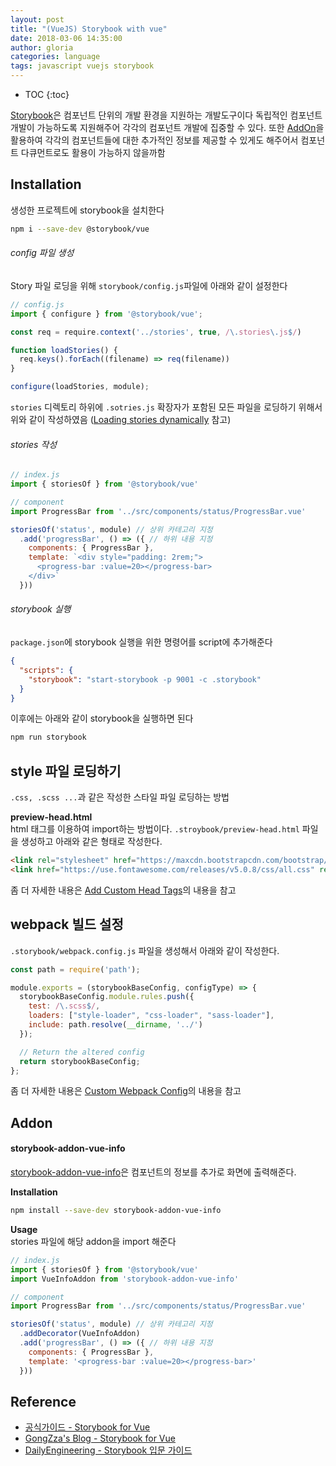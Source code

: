 ```yaml
---
layout: post
title: "(VueJS) Storybook with vue"
date: 2018-03-06 14:35:00
author: gloria
categories: language
tags: javascript vuejs storybook
---
```


* TOC
{:toc}

[Storybook](https://storybook.js.org/)은 컴포넌트 단위의 개발 환경을 지원하는 개발도구이다
독립적인 컴포넌트 개발이 가능하도록 지원해주어 각각의 컴포넌트 개발에 집중할 수 있다.
또한 [AddOn](https://storybook.js.org/addons/introduction/)을 활용하여 각각의 컴포넌트들에 대한 추가적인 정보를 제공할 수 있게도 해주어서 컴포넌트 다큐먼트로도 활용이 가능하지 않을까함

## Installation
생성한 프로젝트에 storybook을 설치한다
```bash
npm i --save-dev @storybook/vue
```

###### config 파일 생성
Story 파일 로딩을 위해 `storybook/config.js`파일에 아래와 같이 설정한다
```javascript
// config.js
import { configure } from '@storybook/vue';

const req = require.context('../stories', true, /\.stories\.js$/)

function loadStories() {
  req.keys().forEach((filename) => req(filename))
}

configure(loadStories, module);
```
`stories` 디렉토리 하위에 `.sotries.js` 확장자가 포함된 모든 파일을 로딩하기 위해서 위와 같이 작성하였음 ([Loading stories dynamically](https://storybook.js.org/basics/writing-stories/#loading-stories-dynamically) 참고)


###### stories 작성
```javascript
// index.js
import { storiesOf } from '@storybook/vue'

// component
import ProgressBar from '../src/components/status/ProgressBar.vue'

storiesOf('status', module) // 상위 카테고리 지정
  .add('progressBar', () => ({ // 하위 내용 지정
    components: { ProgressBar },
    template: `<div style="padding: 2rem;">
      <progress-bar :value=20></progress-bar>
    </div>`
  }))
```

###### storybook 실행
`package.json`에 storybook 실행을 위한 명령어를 script에 추가해준다
```json
{
  "scripts": {
    "storybook": "start-storybook -p 9001 -c .storybook"
  }
}
```

이후에는 아래와 같이 storybook을 실행하면 된다
```bash
npm run storybook
```

## style 파일 로딩하기
`.css, .scss ...`과 같은 작성한 스타일 파일 로딩하는 방법

**preview-head.html**    
html 태그를 이용하여 import하는 방법이다.
`.stroybook/preview-head.html` 파일을 생성하고 아래와 같은 형태로 작성한다.
```html
<link rel="stylesheet" href="https://maxcdn.bootstrapcdn.com/bootstrap/4.0.0/css/bootstrap.min.css" integrity="sha384-Gn5384xqQ1aoWXA+058RXPxPg6fy4IWvTNh0E263XmFcJlSAwiGgFAW/dAiS6JXm" crossorigin="anonymous">
<link href="https://use.fontawesome.com/releases/v5.0.8/css/all.css" rel="stylesheet">
```
좀 더 자세한 내용은 [Add Custom Head Tags](https://storybook.js.org/configurations/add-custom-head-tags/)의 내용을 참고


## webpack 빌드 설정
`.storybook/webpack.config.js` 파일을 생성해서 아래와 같이 작성한다.
```javascript
const path = require('path');

module.exports = (storybookBaseConfig, configType) => {
  storybookBaseConfig.module.rules.push({
    test: /\.scss$/,
    loaders: ["style-loader", "css-loader", "sass-loader"],
    include: path.resolve(__dirname, '../')
  });

  // Return the altered config
  return storybookBaseConfig;
};
```
좀 더 자세한 내용은 [Custom Webpack Config](https://storybook.js.org/configurations/custom-webpack-config/)의 내용을 참고

## Addon
#### storybook-addon-vue-info
[storybook-addon-vue-info](https://github.com/pocka/storybook-addon-vue-info/)은 컴포넌트의 정보를 추가로 화면에 출력해준다.

**Installation**    
```bash
npm install --save-dev storybook-addon-vue-info
```

**Usage**    
stories 파일에 해당 addon을 import 해준다
```javascript
// index.js
import { storiesOf } from '@storybook/vue'
import VueInfoAddon from 'storybook-addon-vue-info'

// component
import ProgressBar from '../src/components/status/ProgressBar.vue'

storiesOf('status', module) // 상위 카테고리 지정
  .addDecorator(VueInfoAddon)
  .add('progressBar', () => ({ // 하위 내용 지정
    components: { ProgressBar },
    template: '<progress-bar :value=20></progress-bar>'
  }))
```


## Reference
- [공식가이드 - Storybook for Vue](https://storybook.js.org/basics/guide-vue/)
- [GongZza's Blog - Storybook for Vue](https://gongzza.github.io/javascript/vuejs/storybook-for-vue/)
- [DailyEngineering - Storybook 입문 가이드](https://hyunseob.github.io/2018/01/08/storybook-beginners-guide/)
